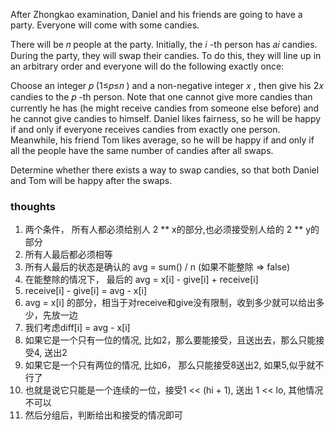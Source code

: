 After Zhongkao examination, Daniel and his friends are going to have a party. Everyone will come with some candies.

There will be 𝑛
people at the party. Initially, the 𝑖
-th person has 𝑎𝑖
candies. During the party, they will swap their candies. To do this, they will line up in an arbitrary order and
everyone will do the following exactly once:

Choose an integer 𝑝
(1≤𝑝≤𝑛
) and a non-negative integer 𝑥
, then give his 2𝑥
candies to the 𝑝
-th person. Note that one cannot give more candies than currently he has (he might receive candies from someone else
before) and he cannot give candies to himself.
Daniel likes fairness, so he will be happy if and only if everyone receives candies from exactly one person. Meanwhile,
his friend Tom likes average, so he will be happy if and only if all the people have the same number of candies after
all swaps.

Determine whether there exists a way to swap candies, so that both Daniel and Tom will be happy after the swaps.

### thoughts

1. 两个条件， 所有人都必须给别人 2 ** x的部分,也必须接受别人给的 2 ** y的部分
2. 所有人最后都必须相等
3. 所有人最后的状态是确认的 avg = sum() / n (如果不能整除 => false)
4. 在能整除的情况下， 最后的 avg = x[i] - give[i] + receive[i]
5. receive[i] - give[i] = avg - x[i]
6. avg = x[i] 的部分，相当于对receive和give没有限制，收到多少就可以给出多少，先放一边
7. 我们考虑diff[i] = avg - x[i]
8. 如果它是一个只有一位的情况, 比如2，那么要能接受，且送出去，那么只能接受4, 送出2
8. 如果它是一个只有两位的情况, 比如6， 那么只能接受8送出2, 如果5,似乎就不行了
9. 也就是说它只能是一个连续的一位，接受1 << (hi + 1), 送出 1 << lo, 其他情况不可以
10. 然后分组后，判断给出和接受的情况即可